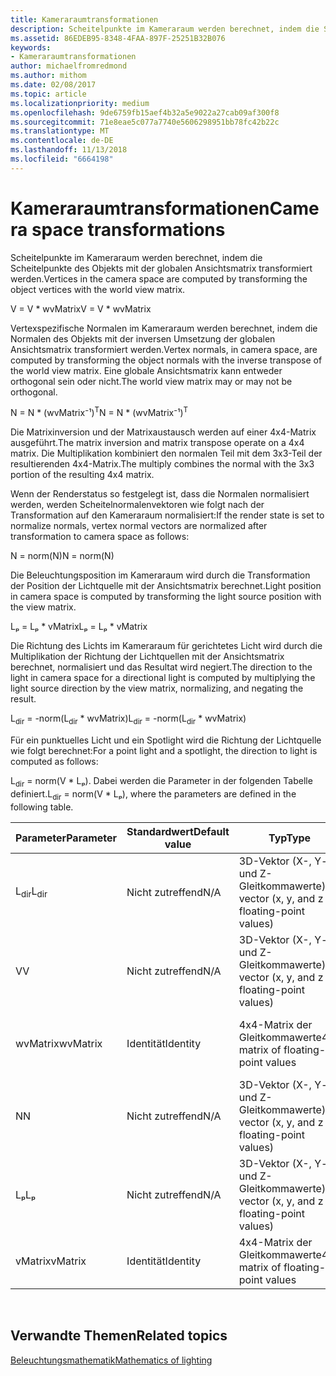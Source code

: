 ```yaml
---
title: Kameraraumtransformationen
description: Scheitelpunkte im Kameraraum werden berechnet, indem die Scheitelpunkte des Objekts mit der globalen Ansichtsmatrix transformiert werden.
ms.assetid: 86EDEB95-8348-4FAA-897F-25251B32B076
keywords:
- Kameraraumtransformationen
author: michaelfromredmond
ms.author: mithom
ms.date: 02/08/2017
ms.topic: article
ms.localizationpriority: medium
ms.openlocfilehash: 9de6759fb15aef4b32a5e9022a27cab09af300f8
ms.sourcegitcommit: 71e8eae5c077a7740e5606298951bb78fc42b22c
ms.translationtype: MT
ms.contentlocale: de-DE
ms.lasthandoff: 11/13/2018
ms.locfileid: "6664198"
---
```

# <a name="camera-space-transformations"></a><span data-ttu-id="6d0c3-104">Kameraraumtransformationen</span><span class="sxs-lookup"><span data-stu-id="6d0c3-104">Camera space transformations</span></span>


<span data-ttu-id="6d0c3-105">Scheitelpunkte im Kameraraum werden berechnet, indem die Scheitelpunkte des Objekts mit der globalen Ansichtsmatrix transformiert werden.</span><span class="sxs-lookup"><span data-stu-id="6d0c3-105">Vertices in the camera space are computed by transforming the object vertices with the world view matrix.</span></span>

<span data-ttu-id="6d0c3-106">V = V \* wvMatrix</span><span class="sxs-lookup"><span data-stu-id="6d0c3-106">V = V \* wvMatrix</span></span>

<span data-ttu-id="6d0c3-107">Vertexspezifische Normalen im Kameraraum werden berechnet, indem die Normalen des Objekts mit der inversen Umsetzung der globalen Ansichtsmatrix transformiert werden.</span><span class="sxs-lookup"><span data-stu-id="6d0c3-107">Vertex normals, in camera space, are computed by transforming the object normals with the inverse transpose of the world view matrix.</span></span> <span data-ttu-id="6d0c3-108">Eine globale Ansichtsmatrix kann entweder orthogonal sein oder nicht.</span><span class="sxs-lookup"><span data-stu-id="6d0c3-108">The world view matrix may or may not be orthogonal.</span></span>

<span data-ttu-id="6d0c3-109">N = N \* (wvMatrix⁻¹)<sup>T</sup></span><span class="sxs-lookup"><span data-stu-id="6d0c3-109">N = N \* (wvMatrix⁻¹)<sup>T</sup></span></span>

<span data-ttu-id="6d0c3-110">Die Matrixinversion und der Matrixaustausch werden auf einer 4x4-Matrix ausgeführt.</span><span class="sxs-lookup"><span data-stu-id="6d0c3-110">The matrix inversion and matrix transpose operate on a 4x4 matrix.</span></span> <span data-ttu-id="6d0c3-111">Die Multiplikation kombiniert den normalen Teil mit dem 3x3-Teil der resultierenden 4x4-Matrix.</span><span class="sxs-lookup"><span data-stu-id="6d0c3-111">The multiply combines the normal with the 3x3 portion of the resulting 4x4 matrix.</span></span>

<span data-ttu-id="6d0c3-112">Wenn der Renderstatus so festgelegt ist, dass die Normalen normalisiert werden, werden Scheitelnormalenvektoren wie folgt nach der Transformation auf den Kameraraum normalisiert:</span><span class="sxs-lookup"><span data-stu-id="6d0c3-112">If the render state is set to normalize normals, vertex normal vectors are normalized after transformation to camera space as follows:</span></span>

<span data-ttu-id="6d0c3-113">N = norm(N)</span><span class="sxs-lookup"><span data-stu-id="6d0c3-113">N = norm(N)</span></span>

<span data-ttu-id="6d0c3-114">Die Beleuchtungsposition im Kameraraum wird durch die Transformation der Position der Lichtquelle mit der Ansichtsmatrix berechnet.</span><span class="sxs-lookup"><span data-stu-id="6d0c3-114">Light position in camera space is computed by transforming the light source position with the view matrix.</span></span>

<span data-ttu-id="6d0c3-115">Lₚ = Lₚ \* vMatrix</span><span class="sxs-lookup"><span data-stu-id="6d0c3-115">Lₚ = Lₚ \* vMatrix</span></span>

<span data-ttu-id="6d0c3-116">Die Richtung des Lichts im Kameraraum für gerichtetes Licht wird durch die Multiplikation der Richtung der Lichtquellen mit der Ansichtsmatrix berechnet, normalisiert und das Resultat wird negiert.</span><span class="sxs-lookup"><span data-stu-id="6d0c3-116">The direction to the light in camera space for a directional light is computed by multiplying the light source direction by the view matrix, normalizing, and negating the result.</span></span>

<span data-ttu-id="6d0c3-117">L<sub>dir</sub> = -norm(L<sub>dir</sub> \* wvMatrix)</span><span class="sxs-lookup"><span data-stu-id="6d0c3-117">L<sub>dir</sub> = -norm(L<sub>dir</sub> \* wvMatrix)</span></span>

<span data-ttu-id="6d0c3-118">Für ein punktuelles Licht und ein Spotlight wird die Richtung der Lichtquelle wie folgt berechnet:</span><span class="sxs-lookup"><span data-stu-id="6d0c3-118">For a point light and a spotlight, the direction to light is computed as follows:</span></span>

<span data-ttu-id="6d0c3-119">L<sub>dir</sub> = norm(V \* Lₚ). Dabei werden die Parameter in der folgenden Tabelle definiert.</span><span class="sxs-lookup"><span data-stu-id="6d0c3-119">L<sub>dir</sub> = norm(V \* Lₚ), where the parameters are defined in the following table.</span></span>

| <span data-ttu-id="6d0c3-120">Parameter</span><span class="sxs-lookup"><span data-stu-id="6d0c3-120">Parameter</span></span>       | <span data-ttu-id="6d0c3-121">Standardwert</span><span class="sxs-lookup"><span data-stu-id="6d0c3-121">Default value</span></span> | <span data-ttu-id="6d0c3-122">Typ</span><span class="sxs-lookup"><span data-stu-id="6d0c3-122">Type</span></span>                                          | <span data-ttu-id="6d0c3-123">Beschreibung</span><span class="sxs-lookup"><span data-stu-id="6d0c3-123">Description</span></span>                                               |
|-----------------|---------------|-----------------------------------------------|-----------------------------------------------------------|
| <span data-ttu-id="6d0c3-124">L<sub>dir</sub></span><span class="sxs-lookup"><span data-stu-id="6d0c3-124">L<sub>dir</sub></span></span> | <span data-ttu-id="6d0c3-125">Nicht zutreffend</span><span class="sxs-lookup"><span data-stu-id="6d0c3-125">N/A</span></span>           | <span data-ttu-id="6d0c3-126">3D-Vektor (X-, Y- und Z-Gleitkommawerte)</span><span class="sxs-lookup"><span data-stu-id="6d0c3-126">3D vector (x, y, and z floating-point values)</span></span> | <span data-ttu-id="6d0c3-127">Richtungsvektor vom Objekt-Vertex bis zur Lichtquelle</span><span class="sxs-lookup"><span data-stu-id="6d0c3-127">Direction vector from object vertex to the light</span></span>          |
| <span data-ttu-id="6d0c3-128">V</span><span class="sxs-lookup"><span data-stu-id="6d0c3-128">V</span></span>               | <span data-ttu-id="6d0c3-129">Nicht zutreffend</span><span class="sxs-lookup"><span data-stu-id="6d0c3-129">N/A</span></span>           | <span data-ttu-id="6d0c3-130">3D-Vektor (X-, Y- und Z-Gleitkommawerte)</span><span class="sxs-lookup"><span data-stu-id="6d0c3-130">3D vector (x, y, and z floating-point values)</span></span> | <span data-ttu-id="6d0c3-131">Vertexposition im Kameraraum</span><span class="sxs-lookup"><span data-stu-id="6d0c3-131">Vertex position in camera space</span></span>                           |
| <span data-ttu-id="6d0c3-132">wvMatrix</span><span class="sxs-lookup"><span data-stu-id="6d0c3-132">wvMatrix</span></span>        | <span data-ttu-id="6d0c3-133">Identität</span><span class="sxs-lookup"><span data-stu-id="6d0c3-133">Identity</span></span>      | <span data-ttu-id="6d0c3-134">4x4-Matrix der Gleitkommawerte</span><span class="sxs-lookup"><span data-stu-id="6d0c3-134">4x4 matrix of floating-point values</span></span>           | <span data-ttu-id="6d0c3-135">Zusammengesetzte Matrix mit globaler und Ansichtstransformation</span><span class="sxs-lookup"><span data-stu-id="6d0c3-135">Composite matrix containing the world and view transforms</span></span> |
| <span data-ttu-id="6d0c3-136">N</span><span class="sxs-lookup"><span data-stu-id="6d0c3-136">N</span></span>               | <span data-ttu-id="6d0c3-137">Nicht zutreffend</span><span class="sxs-lookup"><span data-stu-id="6d0c3-137">N/A</span></span>           | <span data-ttu-id="6d0c3-138">3D-Vektor (X-, Y- und Z-Gleitkommawerte)</span><span class="sxs-lookup"><span data-stu-id="6d0c3-138">3D vector (x, y, and z floating-point values)</span></span> | <span data-ttu-id="6d0c3-139">Vertexnormale</span><span class="sxs-lookup"><span data-stu-id="6d0c3-139">Vertex normal</span></span>                                             |
| <span data-ttu-id="6d0c3-140">Lₚ</span><span class="sxs-lookup"><span data-stu-id="6d0c3-140">Lₚ</span></span>              | <span data-ttu-id="6d0c3-141">Nicht zutreffend</span><span class="sxs-lookup"><span data-stu-id="6d0c3-141">N/A</span></span>           | <span data-ttu-id="6d0c3-142">3D-Vektor (X-, Y- und Z-Gleitkommawerte)</span><span class="sxs-lookup"><span data-stu-id="6d0c3-142">3D vector (x, y, and z floating-point values)</span></span> | <span data-ttu-id="6d0c3-143">Position der Lichtquelle im Kameraraum</span><span class="sxs-lookup"><span data-stu-id="6d0c3-143">Light position in camera space</span></span>                            |
| <span data-ttu-id="6d0c3-144">vMatrix</span><span class="sxs-lookup"><span data-stu-id="6d0c3-144">vMatrix</span></span>         | <span data-ttu-id="6d0c3-145">Identität</span><span class="sxs-lookup"><span data-stu-id="6d0c3-145">Identity</span></span>      | <span data-ttu-id="6d0c3-146">4x4-Matrix der Gleitkommawerte</span><span class="sxs-lookup"><span data-stu-id="6d0c3-146">4x4 matrix of floating-point values</span></span>           | <span data-ttu-id="6d0c3-147">Matrix mit Ansichtstransformation</span><span class="sxs-lookup"><span data-stu-id="6d0c3-147">Matrix containing the view transform</span></span>                      |

 

## <a name="span-idrelated-topicsspanrelated-topics"></a><span data-ttu-id="6d0c3-148"><span id="related-topics"></span>Verwandte Themen</span><span class="sxs-lookup"><span data-stu-id="6d0c3-148"><span id="related-topics"></span>Related topics</span></span>


[<span data-ttu-id="6d0c3-149">Beleuchtungsmathematik</span><span class="sxs-lookup"><span data-stu-id="6d0c3-149">Mathematics of lighting</span></span>](mathematics-of-lighting.md)

 

 




